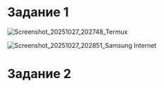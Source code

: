 # Задание 1

![Screenshot_20251027_202748_Termux](https://github.com/user-attachments/assets/1b521d6f-89dc-44ed-bbc7-b151f758191f)

![Screenshot_20251027_202851_Samsung Internet](https://github.com/user-attachments/assets/90c1d731-000f-49af-a6a8-712473ec9079)

# Задание 2


